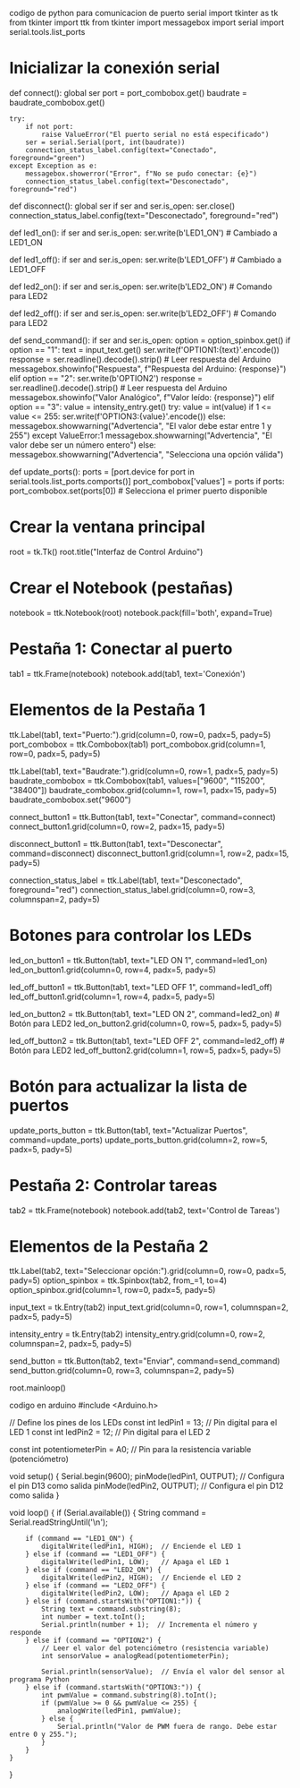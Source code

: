 codigo de python para comunicacion de puerto serial
import tkinter as tk
from tkinter import ttk
from tkinter import messagebox
import serial
import serial.tools.list_ports

# Inicializar la conexión serial
def connect():
    global ser
    port = port_combobox.get()
    baudrate = baudrate_combobox.get()
    
    try:
        if not port:
            raise ValueError("El puerto serial no está especificado")
        ser = serial.Serial(port, int(baudrate))
        connection_status_label.config(text="Conectado", foreground="green")
    except Exception as e:
        messagebox.showerror("Error", f"No se pudo conectar: {e}")
        connection_status_label.config(text="Desconectado", foreground="red")

def disconnect():
    global ser
    if ser and ser.is_open:
        ser.close()
    connection_status_label.config(text="Desconectado", foreground="red")

def led1_on():
    if ser and ser.is_open:
        ser.write(b'LED1_ON')  # Cambiado a LED1_ON

def led1_off():
    if ser and ser.is_open:
        ser.write(b'LED1_OFF')  # Cambiado a LED1_OFF

def led2_on():
    if ser and ser.is_open:
        ser.write(b'LED2_ON')  # Comando para LED2

def led2_off():
    if ser and ser.is_open:
        ser.write(b'LED2_OFF')  # Comando para LED2

def send_command():
    if ser and ser.is_open:
        option = option_spinbox.get()
        if option == "1":
            text = input_text.get()
            ser.write(f'OPTION1:{text}'.encode())
            response = ser.readline().decode().strip()  # Leer respuesta del Arduino
            messagebox.showinfo("Respuesta", f"Respuesta del Arduino: {response}")
        elif option == "2":
            ser.write(b'OPTION2')
            response = ser.readline().decode().strip()  # Leer respuesta del Arduino
            messagebox.showinfo("Valor Analógico", f"Valor leído: {response}")
        elif option == "3":
            value = intensity_entry.get()
            try:
                value = int(value)
                if 1 <= value <= 255:
                    ser.write(f'OPTION3:{value}'.encode())
                else:
                    messagebox.showwarning("Advertencia", "El valor debe estar entre 1 y 255")
            except ValueError:1
            messagebox.showwarning("Advertencia", "El valor debe ser un número entero")
        else:
            messagebox.showwarning("Advertencia", "Selecciona una opción válida")

def update_ports():
    ports = [port.device for port in serial.tools.list_ports.comports()]
    port_combobox['values'] = ports
    if ports:
        port_combobox.set(ports[0])  # Selecciona el primer puerto disponible

# Crear la ventana principal
root = tk.Tk()
root.title("Interfaz de Control Arduino")

# Crear el Notebook (pestañas)
notebook = ttk.Notebook(root)
notebook.pack(fill='both', expand=True)

# Pestaña 1: Conectar al puerto
tab1 = ttk.Frame(notebook)
notebook.add(tab1, text='Conexión')

# Elementos de la Pestaña 1
ttk.Label(tab1, text="Puerto:").grid(column=0, row=0, padx=5, pady=5)
port_combobox = ttk.Combobox(tab1)
port_combobox.grid(column=1, row=0, padx=5, pady=5)

ttk.Label(tab1, text="Baudrate:").grid(column=0, row=1, padx=5, pady=5)
baudrate_combobox = ttk.Combobox(tab1, values=["9600", "115200", "38400"])
baudrate_combobox.grid(column=1, row=1, padx=15, pady=5)
baudrate_combobox.set("9600")

connect_button1 = ttk.Button(tab1, text="Conectar", command=connect)
connect_button1.grid(column=0, row=2, padx=15, pady=5)

disconnect_button1 = ttk.Button(tab1, text="Desconectar", command=disconnect)
disconnect_button1.grid(column=1, row=2, padx=15, pady=5)

connection_status_label = ttk.Label(tab1, text="Desconectado", foreground="red")
connection_status_label.grid(column=0, row=3, columnspan=2, pady=5)

# Botones para controlar los LEDs
led_on_button1 = ttk.Button(tab1, text="LED ON 1", command=led1_on)
led_on_button1.grid(column=0, row=4, padx=5, pady=5)

led_off_button1 = ttk.Button(tab1, text="LED OFF 1", command=led1_off)
led_off_button1.grid(column=1, row=4, padx=5, pady=5)

led_on_button2 = ttk.Button(tab1, text="LED ON 2", command=led2_on)  # Botón para LED2
led_on_button2.grid(column=0, row=5, padx=5, pady=5)

led_off_button2 = ttk.Button(tab1, text="LED OFF 2", command=led2_off)  # Botón para LED2
led_off_button2.grid(column=1, row=5, padx=5, pady=5)

# Botón para actualizar la lista de puertos
update_ports_button = ttk.Button(tab1, text="Actualizar Puertos", command=update_ports)
update_ports_button.grid(column=2, row=5, padx=5, pady=5)

# Pestaña 2: Controlar tareas
tab2 = ttk.Frame(notebook)
notebook.add(tab2, text='Control de Tareas')

# Elementos de la Pestaña 2
ttk.Label(tab2, text="Seleccionar opción:").grid(column=0, row=0, padx=5, pady=5)
option_spinbox = ttk.Spinbox(tab2, from_=1, to=4)
option_spinbox.grid(column=1, row=0, padx=5, pady=5)

input_text = tk.Entry(tab2)
input_text.grid(column=0, row=1, columnspan=2, padx=5, pady=5)

intensity_entry = tk.Entry(tab2)
intensity_entry.grid(column=0, row=2, columnspan=2, padx=5, pady=5) 

send_button = ttk.Button(tab2, text="Enviar", command=send_command)
send_button.grid(column=0, row=3, columnspan=2, pady=5)

root.mainloop()


codigo en arduino
#include <Arduino.h>

// Define los pines de los LEDs
const int ledPin1 = 13;  // Pin digital para el LED 1
const int ledPin2 = 12;  // Pin digital para el LED 2

const int potentiometerPin = A0; // Pin para la resistencia variable (potenciómetro)

void setup() {
    Serial.begin(9600);
    pinMode(ledPin1, OUTPUT);  // Configura el pin D13 como salida
    pinMode(ledPin2, OUTPUT);  // Configura el pin D12 como salida
}

void loop() {
    if (Serial.available()) {
        String command = Serial.readStringUntil('\n');
        
        if (command == "LED1_ON") {
            digitalWrite(ledPin1, HIGH);  // Enciende el LED 1
        } else if (command == "LED1_OFF") {
            digitalWrite(ledPin1, LOW);   // Apaga el LED 1
        } else if (command == "LED2_ON") {
            digitalWrite(ledPin2, HIGH);  // Enciende el LED 2
        } else if (command == "LED2_OFF") {
            digitalWrite(ledPin2, LOW);   // Apaga el LED 2
        } else if (command.startsWith("OPTION1:")) {
            String text = command.substring(8);
            int number = text.toInt();
            Serial.println(number + 1);  // Incrementa el número y responde
        } else if (command == "OPTION2") {
            // Leer el valor del potenciómetro (resistencia variable)
            int sensorValue = analogRead(potentiometerPin);

            Serial.println(sensorValue);  // Envía el valor del sensor al programa Python
        } else if (command.startsWith("OPTION3:")) {
            int pwmValue = command.substring(8).toInt();
            if (pwmValue >= 0 && pwmValue <= 255) {
                analogWrite(ledPin1, pwmValue); 
            } else {
                Serial.println("Valor de PWM fuera de rango. Debe estar entre 0 y 255.");
            }
        }
    }  
}

